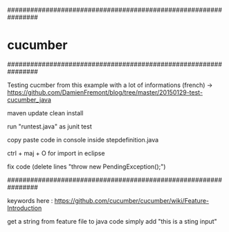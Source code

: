 ################################################################
# cucumber
################################################################

Testing cucmber from this example with a lot of informations (french)
-> https://github.com/DamienFremont/blog/tree/master/20150129-test-cucumber_java


maven update clean install

run "runtest.java" as junit test

copy paste code in console inside stepdefinition.java

ctrl + maj + O for import in eclipse

fix code (delete lines "throw new PendingException();")


################################################################


keywords here : https://github.com/cucumber/cucumber/wiki/Feature-Introduction

get a string from feature file to java code simply add "this is a sting input"



